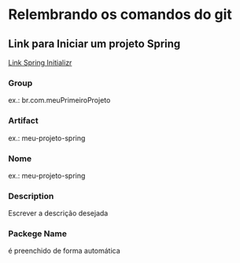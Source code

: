 # Relembrando os comandos do git

## Link para Iniciar um projeto Spring
[Link Spring Initializr](https://start.spring.io/)

### Group
ex.: br.com.meuPrimeiroProjeto

### Artifact
ex.: meu-projeto-spring

### Nome
ex.: meu-projeto-spring

### Description
Escrever a descrição desejada

### Packege Name
é preenchido de forma automática

